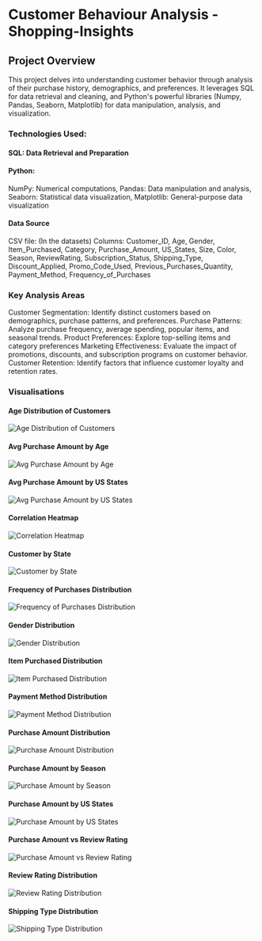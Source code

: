 # Customer Behaviour Analysis - Shopping-Insights

## Project Overview
This project delves into understanding customer behavior through analysis of their purchase history, demographics, and preferences. It leverages SQL for data retrieval and cleaning, and Python's powerful libraries (Numpy, Pandas, Seaborn, Matplotlib) for data manipulation, analysis, and visualization.

### Technologies Used:
#### SQL: Data Retrieval and Preparation
#### Python:
NumPy: Numerical computations, 
Pandas: Data manipulation and analysis, 
Seaborn: Statistical data visualization, 
Matplotlib: General-purpose data visualization

#### Data Source
CSV file: (In the datasets)
Columns:
Customer_ID, Age, Gender, Item_Purchased, Category, Purchase_Amount, US_States, Size, Color, Season, ReviewRating, Subscription_Status, Shipping_Type, Discount_Applied, Promo_Code_Used, Previous_Purchases_Quantity, Payment_Method, Frequency_of_Purchases

### Key Analysis Areas
Customer Segmentation: Identify distinct customers based on demographics, purchase patterns, and preferences.
Purchase Patterns: Analyze purchase frequency, average spending, popular items, and seasonal trends.
Product Preferences: Explore top-selling items and category preferences
Marketing Effectiveness: Evaluate the impact of promotions, discounts, and subscription programs on customer behavior.
Customer Retention: Identify factors that influence customer loyalty and retention rates.

### Visualisations
#### Age Distribution of Customers
![Age Distribution of Customers](https://github.com/AbhinavG5/Customer-Behaviour-Analysis/blob/main/Age%20Distribution%20of%20Customers.png)
#### Avg Purchase Amount by Age
![Avg Purchase Amount by Age](https://github.com/AbhinavG5/Customer-Behaviour-Analysis/blob/main/Avg%20Purchase%20Amount%20by%20Age.png)
#### Avg Purchase Amount by US States
![Avg Purchase Amount by US States](https://github.com/AbhinavG5/Customer-Behaviour-Analysis/blob/main/Avg%20Purchase%20Amount%20by%20US%20States.png)
#### Correlation Heatmap
![Correlation Heatmap](https://github.com/AbhinavG5/Customer-Behaviour-Analysis/blob/main/Correlation%20Heatmap.png)
#### Customer by State
![Customer by State](https://github.com/AbhinavG5/Customer-Behaviour-Analysis/blob/main/Customer%20by%20State.png)
#### Frequency of Purchases Distribution
![Frequency of Purchases Distribution](https://github.com/AbhinavG5/Customer-Behaviour-Analysis/blob/main/Frequency%20of%20Purchases%20Distribution.png)
#### Gender Distribution
![Gender Distribution](https://github.com/AbhinavG5/Customer-Behaviour-Analysis/blob/main/Gender%20Distribution.png)
#### Item Purchased Distribution
![Item Purchased Distribution](https://github.com/AbhinavG5/Customer-Behaviour-Analysis/blob/main/Item%20Purchased%20Distribution.png)
#### Payment Method Distribution
![Payment Method Distribution](https://github.com/AbhinavG5/Customer-Behaviour-Analysis/blob/main/Payment%20Method%20Distribution.png)
#### Purchase Amount Distribution
![Purchase Amount Distribution](https://github.com/AbhinavG5/Customer-Behaviour-Analysis/blob/main/Purchase%20Amount%20Distribution.png)
#### Purchase Amount by Season
![Purchase Amount by Season](https://github.com/AbhinavG5/Customer-Behaviour-Analysis/blob/main/Purchase%20Amount%20by%20Season.png)
#### Purchase Amount by US States
![Purchase Amount by US States](https://github.com/AbhinavG5/Customer-Behaviour-Analysis/blob/main/Purchase%20Amount%20by%20US%20States.png)
#### Purchase Amount vs Review Rating
![Purchase Amount vs Review Rating](https://github.com/AbhinavG5/Customer-Behaviour-Analysis/blob/main/Purchase%20Amount%20vs%20Review%20Rating.png)
#### Review Rating Distribution
![Review Rating Distribution](https://github.com/AbhinavG5/Customer-Behaviour-Analysis/blob/main/Review%20Rating%20Distribution.png)
#### Shipping Type Distribution
![Shipping Type Distribution](https://github.com/AbhinavG5/Customer-Behaviour-Analysis/blob/main/Shipping%20Type%20Distribution.png)
